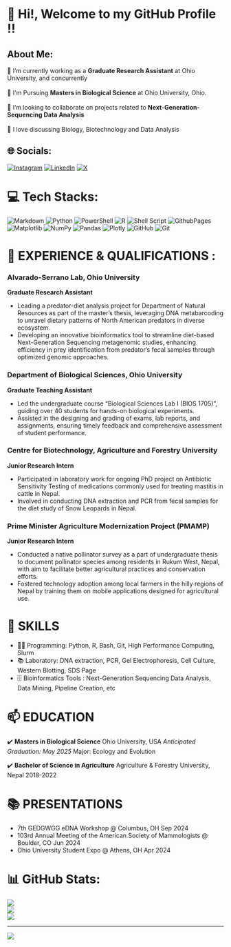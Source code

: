 # 💫 Hi!, Welcome to my GitHub Profile !!

## About Me:
🌱 I’m currently working as a **Graduate Research Assistant** at Ohio University, and concurrently <br>
<br>🌱 I'm Pursuing **Masters in Biological Science** at Ohio University, Ohio.<br>
<br>👯 I’m looking to collaborate on projects related to **Next-Generation-Sequencing Data Analysis**<br>
<br>💬 I love discussing Biology, Biotechnology and Data Analysis<br>

## 🌐 Socials:
[![Instagram](https://img.shields.io/badge/Instagram-%23E4405F.svg?logo=Instagram&logoColor=white)](https://instagram.com/mo_hhittt) [![LinkedIn](https://img.shields.io/badge/LinkedIn-%230077B5.svg?logo=linkedin&logoColor=white)](https://linkedin.com/in/poudel-mohit) [![X](https://img.shields.io/badge/X-black.svg?logo=X&logoColor=white)](https://x.com/mohitpoudel11) 

# 💻 Tech Stacks:
![Markdown](https://img.shields.io/badge/markdown-%23000000.svg?style=for-the-badge&logo=markdown&logoColor=white) ![Python](https://img.shields.io/badge/python-3670A0?style=for-the-badge&logo=python&logoColor=ffdd54) ![PowerShell](https://img.shields.io/badge/PowerShell-%235391FE.svg?style=for-the-badge&logo=powershell&logoColor=white) ![R](https://img.shields.io/badge/r-%23276DC3.svg?style=for-the-badge&logo=r&logoColor=white) ![Shell Script](https://img.shields.io/badge/shell_script-%23121011.svg?style=for-the-badge&logo=gnu-bash&logoColor=white) ![GithubPages](https://img.shields.io/badge/github%20pages-121013?style=for-the-badge&logo=github&logoColor=white) ![Matplotlib](https://img.shields.io/badge/Matplotlib-%23ffffff.svg?style=for-the-badge&logo=Matplotlib&logoColor=black) ![NumPy](https://img.shields.io/badge/numpy-%23013243.svg?style=for-the-badge&logo=numpy&logoColor=white) ![Pandas](https://img.shields.io/badge/pandas-%23150458.svg?style=for-the-badge&logo=pandas&logoColor=white) ![Plotly](https://img.shields.io/badge/Plotly-%233F4F75.svg?style=for-the-badge&logo=plotly&logoColor=white) ![GitHub](https://img.shields.io/badge/github-%23121011.svg?style=for-the-badge&logo=github&logoColor=white) ![Git](https://img.shields.io/badge/git-%23F05033.svg?style=for-the-badge&logo=git&logoColor=white)

# 🌱 EXPERIENCE & QUALIFICATIONS :
### Alvarado-Serrano Lab, Ohio University
**Graduate Research Assistant**
- Leading a predator-diet analysis project for Department of Natural Resources as part of the master’s thesis, leveraging DNA metabarcoding to unravel dietary patterns of North American predators in diverse ecosystem.
- Developing an innovative bioinformatics tool to streamline diet-based Next-Generation Sequencing metagenomic studies, enhancing efficiency in prey identification from predator’s fecal samples through optimized genomic approaches.

### Department of Biological Sciences, Ohio University 
**Graduate Teaching Assistant**
- Led the undergraduate course “Biological Sciences Lab I (BIOS 1705)”, guiding over 40 students for hands-on biological experiments.
- Assisted in the designing and grading of exams, lab reports, and assignments, ensuring timely feedback and comprehensive assessment of student performance.

### Centre for Biotechnology, Agriculture and Forestry University
**Junior Research Intern**
- Participated in laboratory work for ongoing PhD project on Antibiotic Sensitivity Testing of medications commonly used for treating mastitis in cattle in Nepal.
- Involved in conducting DNA extraction and PCR from fecal samples for the diet study of Snow Leopards in Nepal.

### Prime Minister Agriculture Modernization Project (PMAMP)
**Junior Research Intern**
- Conducted a native pollinator survey as a part of undergraduate thesis to document pollinator species among residents in Rukum West, Nepal, with aim to facilitate better agricultural practices and conservation efforts.
- Fostered technology adoption among local farmers in the hilly regions of Nepal by training them on mobile applications designed for agricultural use.


# 🔭 SKILLS 
- 👩‍💻 Programming: Python, R, Bash, Git, High Performance Computing, Slurm
- 📚 Laboratory: DNA extraction, PCR, Gel Electrophoresis, Cell Culture, Western Blotting, SDS Page
- 🗄️ Bioinformatics Tools : Next-Generation Sequencing Data Analysis, Data Mining, Pipeline Creation, etc 


# 📫 EDUCATION    

✔️ **Masters in Biological Science**
       Ohio University, USA
      *Anticipated Graduation: May 2025*
       Major: Ecology and Evolution
  
✔️  **Bachelor of Science in Agriculture**
       Agriculture & Forestry University, Nepal
       2018-2022    

# 📚 PRESENTATIONS
- 7th GEDGWGG eDNA Workshop @ Columbus, OH Sep 2024
- 103rd Annual Meeting of the American Society of Mammologists @ Boulder, CO Jun 2024
- Ohio University Student Expo @ Athens, OH Apr 2024

# 📊 GitHub Stats:
![](https://github-readme-stats.vercel.app/api?username=poudelmohit&theme=transparent&hide_border=false&include_all_commits=true&count_private=true)<br/>
![](https://github-readme-streak-stats.herokuapp.com/?user=poudelmohit&theme=transparent&hide_border=false)<br/>
![](https://github-readme-stats.vercel.app/api/top-langs/?username=poudelmohit&theme=transparent&hide_border=false&include_all_commits=true&count_private=true&layout=compact)

---
[![](https://visitcount.itsvg.in/api?id=poudelmohit&icon=0&color=0)](https://visitcount.itsvg.in)

